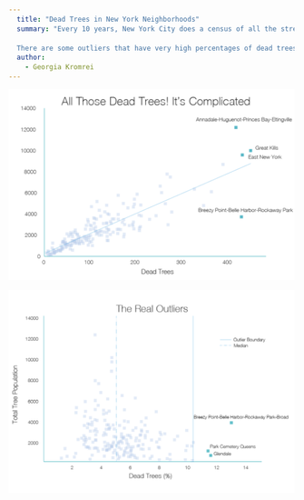 ```yaml
---
  title: "Dead Trees in New York Neighborhoods"
  summary: "Every 10 years, New York City does a census of all the street trees. 34 percent of the people that conduct the census are volunteers. Among several parameters the users record is whether or not the tree is dead, alive, or a stump-- but how is this distributed over neighborhoods? At first glance, it seems like there are some neighborhoods with many more dead trees than others, but the picture is more complicated than that. Neighborhoods with greater total number of trees are much more likely to have a higher number of dead trees (the correlation is .86), with few exceptions. This is best shown in the first figure.

  There are some outliers that have very high percentages of dead trees and a small population, most of them in Staten Island. If I had more time, I would love to find other parameters to merge this with-- perhaps median income, or upper respiratory illness. I'd also like to compare this data to the 1995 and 2005 data. I suspect there may be a difference in areas that were more severely impacted by Sandy in 2012. I'll work on it later!"
  author:
    - Georgia Kromrei
---
```


![Dead_Trees_Total_Population](Dead_Trees_Pop.png)

![Dead_Trees_Percent](Percent_Dead_Trees.png)
